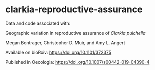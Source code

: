 # clarkia-reproductive-assurance  

Data and code associated with:

Geographic variation in reproductive assurance of _Clarkia pulchella_  
  
Megan Bontrager, Christopher D. Muir, and Amy L. Angert   

Available on bioRxiv: https://doi.org/10.1101/372375

Published in Oecologia: https://doi.org/10.1007/s00442-019-04390-4

